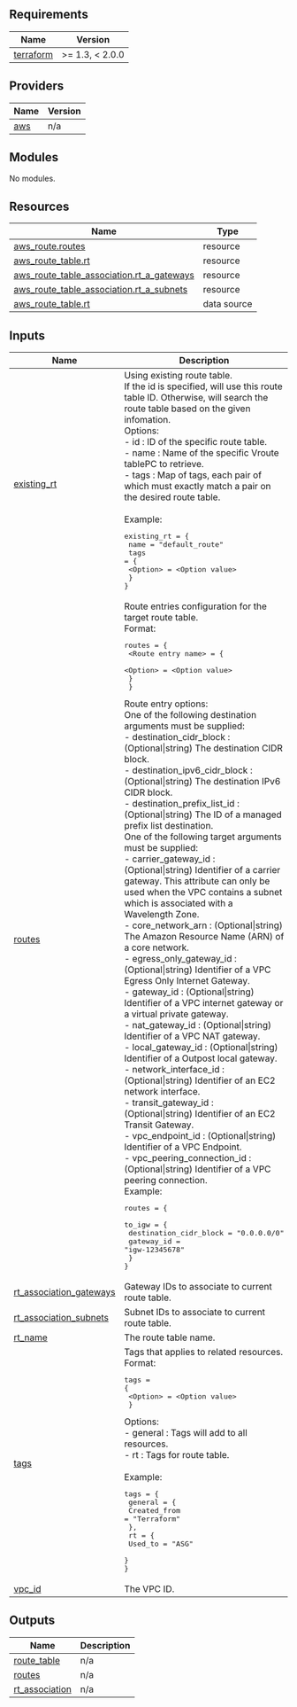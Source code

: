 ## Requirements

| Name | Version |
|------|---------|
| <a name="requirement_terraform"></a> [terraform](#requirement\_terraform) | >= 1.3, < 2.0.0 |

## Providers

| Name | Version |
|------|---------|
| <a name="provider_aws"></a> [aws](#provider\_aws) | n/a |

## Modules

No modules.

## Resources

| Name | Type |
|------|------|
| [aws_route.routes](https://registry.terraform.io/providers/hashicorp/aws/latest/docs/resources/route) | resource |
| [aws_route_table.rt](https://registry.terraform.io/providers/hashicorp/aws/latest/docs/resources/route_table) | resource |
| [aws_route_table_association.rt_a_gateways](https://registry.terraform.io/providers/hashicorp/aws/latest/docs/resources/route_table_association) | resource |
| [aws_route_table_association.rt_a_subnets](https://registry.terraform.io/providers/hashicorp/aws/latest/docs/resources/route_table_association) | resource |
| [aws_route_table.rt](https://registry.terraform.io/providers/hashicorp/aws/latest/docs/data-sources/route_table) | data source |

## Inputs

| Name | Description | Type | Default | Required |
|------|-------------|------|---------|:--------:|
| <a name="input_existing_rt"></a> [existing\_rt](#input\_existing\_rt) | Using existing route table. <br/>If the id is specified, will use this route table ID. Otherwise, will search the route table based on the given infomation.<br/>Options:<br/>    - id         :  ID of the specific route table.<br/>    - name       :  Name of the specific Vroute tablePC to retrieve.<br/>    - tags       :  Map of tags, each pair of which must exactly match a pair on the desired route table.<br/>    <br/>Example:<pre>existing_rt = {<br/>    name = "default_route"<br/>    tags = {<br/>        \<Option\> = \<Option value\><br/>    }<br/>}</pre> | <pre>object({<br/>    id = optional(string, "")<br/>    name = optional(string, "")<br/>    tags = optional(map(any), {})<br/>  })</pre> | `null` | no |
| <a name="input_routes"></a> [routes](#input\_routes) | Route entries configuration for the target route table.<br/>Format:<pre>routes = {<br/>        \<Route entry name\> = {<br/>            \<Option\> = \<Option value\><br/>        }<br/>    }</pre>Route entry options:<br/>    One of the following destination arguments must be supplied:<br/>        - destination\_cidr\_block      : (Optional\|string) The destination CIDR block.<br/>        - destination\_ipv6\_cidr\_block : (Optional\|string) The destination IPv6 CIDR block.<br/>        - destination\_prefix\_list\_id  : (Optional\|string) The ID of a managed prefix list destination.<br/>    One of the following target arguments must be supplied:<br/>        - carrier\_gateway\_id          : (Optional\|string) Identifier of a carrier gateway. This attribute can only be used when the VPC contains a subnet which is associated with a Wavelength Zone.<br/>        - core\_network\_arn            : (Optional\|string) The Amazon Resource Name (ARN) of a core network.<br/>        - egress\_only\_gateway\_id      : (Optional\|string) Identifier of a VPC Egress Only Internet Gateway.<br/>        - gateway\_id                  : (Optional\|string) Identifier of a VPC internet gateway or a virtual private gateway.<br/>        - nat\_gateway\_id              : (Optional\|string) Identifier of a VPC NAT gateway.<br/>        - local\_gateway\_id            : (Optional\|string) Identifier of a Outpost local gateway.<br/>        - network\_interface\_id        : (Optional\|string) Identifier of an EC2 network interface.<br/>        - transit\_gateway\_id          : (Optional\|string) Identifier of an EC2 Transit Gateway.<br/>        - vpc\_endpoint\_id             : (Optional\|string) Identifier of a VPC Endpoint.<br/>        - vpc\_peering\_connection\_id   : (Optional\|string) Identifier of a VPC peering connection.<br/>Example:<pre>routes = {<br/>    to_igw = {<br/>        destination_cidr_block = "0.0.0.0/0"<br/>        gateway_id = "igw-12345678"<br/>    }<br/>}</pre> | `map(map(string))` | `{}` | no |
| <a name="input_rt_association_gateways"></a> [rt\_association\_gateways](#input\_rt\_association\_gateways) | Gateway IDs to associate to current route table. | `list(string)` | `[]` | no |
| <a name="input_rt_association_subnets"></a> [rt\_association\_subnets](#input\_rt\_association\_subnets) | Subnet IDs to associate to current route table. | `list(string)` | `[]` | no |
| <a name="input_rt_name"></a> [rt\_name](#input\_rt\_name) | The route table name. | `string` | `null` | no |
| <a name="input_tags"></a> [tags](#input\_tags) | Tags that applies to related resources.<br/>Format:<pre>tags = {<br/>      \<Option\> = \<Option value\><br/>  }</pre>Options:<br/>  - general :  Tags will add to all resources.<br/>  - rt      :  Tags for route table.<br/><br/>Example:<pre>tags = {<br/>  general = {<br/>    Created_from = "Terraform"<br/>  },<br/>  rt = {<br/>    Used_to = "ASG"<br/>  }<br/>}</pre> | `map(map(string))` | `{}` | no |
| <a name="input_vpc_id"></a> [vpc\_id](#input\_vpc\_id) | The VPC ID. | `string` | `null` | no |

## Outputs

| Name | Description |
|------|-------------|
| <a name="output_route_table"></a> [route\_table](#output\_route\_table) | n/a |
| <a name="output_routes"></a> [routes](#output\_routes) | n/a |
| <a name="output_rt_association"></a> [rt\_association](#output\_rt\_association) | n/a |
